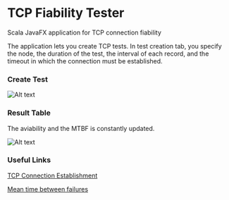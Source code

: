 # TCP Fiability Tester
Scala JavaFX application for TCP connection fiability

The application lets you create TCP tests. In test creation tab, you specify the node, the duration of the test, the interval of each record, and the timeout in which the connection must be established.

### Create Test

![Alt text](https://ibin.co/3SJabwtNElgm.jpg "Create test")

### Result Table

The aviability and the MTBF is constantly updated. 

![Alt text](https://ibin.co/w800/3SJbT1fccUOW.jpg "Table of tests")

### Useful Links

[TCP Connection Establishment](https://en.wikipedia.org/wiki/Transmission_Control_Protocol#Connection_establishment)

[Mean time between failures](https://en.wikipedia.org/wiki/Mean_time_between_failures)

